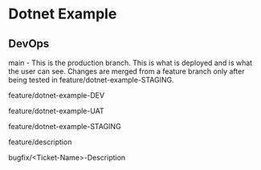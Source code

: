 # Dotnet Example

## DevOps
main - This is the production branch. This is what is deployed and is what the user can see. Changes are merged from 
a feature branch only after being tested in feature/dotnet-example-STAGING.

feature/dotnet-example-DEV

feature/dotnet-example-UAT

feature/dotnet-example-STAGING

feature/description

bugfix/\<Ticket-Name\>-Description